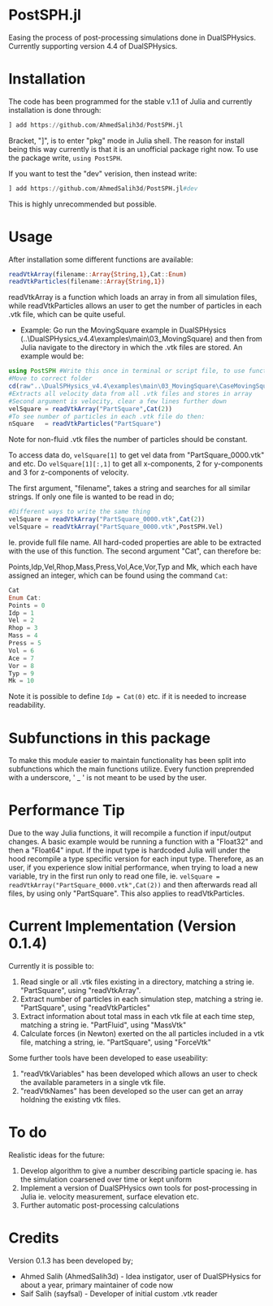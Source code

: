 # PostSPH.jl
Easing the process of post-processing simulations done in DualSPHysics. Currently supporting version 4.4 of DualSPHysics.

# Installation
The code has been programmed for the stable v.1.1 of Julia and currently installation is done through:

```julia
] add https://github.com/AhmedSalih3d/PostSPH.jl
```
Bracket, "]", is to enter "pkg" mode in Julia shell. The reason for install being this way currently is that it is an unofficial package right now. To use the package write, ```using PostSPH```.

If you want to test the "dev" verision, then instead write:

```julia
] add https://github.com/AhmedSalih3d/PostSPH.jl#dev
```

This is highly unrecommended but possible.

# Usage
After installation some different functions are available:

```julia
readVtkArray(filename::Array{String,1},Cat::Enum)
readVtkParticles(filename::Array{String,1})
```

readVtkArray is a function which loads an array in from all simulation files,
while readVtkParticles allows an user to get the number of particles in each .vtk
file, which can be quite useful.

* Example:
Go run the MovingSquare example in DualSPHysics (..\DualSPHysics_v4.4\examples\main\03_MovingSquare) and then from Julia navigate to the directory in which the .vtk files are stored. An example would be:

```julia
using PostSPH #Write this once in terminal or script file, to use function in PostSPH.jl
#Move to correct folder
cd(raw"..\DualSPHysics_v4.4\examples\main\03_MovingSquare\CaseMovingSquare_out\particles")
#Extracts all velocity data from all .vtk files and stores in array
#Second argument is velocity, clear a few lines further down
velSquare = readVtkArray("PartSquare",Cat(2))
#To see number of particles in each .vtk file do then:
nSquare   = readVtkParticles("PartSquare")
```

Note for non-fluid .vtk files the number of particles should be constant.

To access data do, ```velSquare[1]``` to get vel data from "PartSquare_0000.vtk" and etc. Do ```velSquare[1][:,1]``` to get all x-components, 2 for y-components and 3 for z-components of velocity.

The first argument, "filename", takes a string and searches for all similar strings. If only one file is wanted to be read in do;


```julia
#Different ways to write the same thing
velSquare = readVtkArray("PartSquare_0000.vtk",Cat(2))
velSquare = readVtkArray("PartSquare_0000.vtk",PostSPH.Vel)
```

Ie. provide full file name. All hard-coded properties are able to be extracted with the use of this function. The second argument "Cat", can therefore be:

Points,Idp,Vel,Rhop,Mass,Press,Vol,Ace,Vor,Typ and Mk, which each have assigned an integer, which can be found using the command ```Cat```:

```julia
Cat
Enum Cat:
Points = 0
Idp = 1
Vel = 2
Rhop = 3
Mass = 4
Press = 5
Vol = 6
Ace = 7
Vor = 8
Typ = 9
Mk = 10
```

Note it is possible to define ``` Idp = Cat(0) ``` etc. if it is needed to increase readability.

# Subfunctions in this package

To make this module easier to maintain functionality has been split into subfunctions
which the main functions utilize. Every function preprended with a underscore, ' _ ' is not meant
to be used by the user.

# Performance Tip

Due to the way Julia functions, it will recompile a function if input/output changes. A basic example would be running a function with a "Float32" and then a "Float64" input. If the input type is hardcoded Julia will under the hood recompile a type specific version for each input type. Therefore, as an user, if you experience slow initial performance, when trying to load a new variable, try in the first run only to read one file, ie. ```velSquare = readVtkArray("PartSquare_0000.vtk",Cat(2))``` and then afterwards read all files, by using only "PartSquare". This also applies to readVtkParticles.

# Current Implementation (Version 0.1.4)

Currently it is possible to:
1. Read single or all .vtk files existing in a directory, matching a string ie. "PartSquare", using "readVtkArray".
2. Extract number of particles in each simulation step, matching a string ie. "PartSquare", using "readVtkParticles"
3. Extract information about total mass in each vtk file at each time step, matching a string ie. "PartFluid", using "MassVtk"
4. Calculate forces (in Newton) exerted on the all particles included in a vtk file, matching a string, ie. "PartSquare", using "ForceVtk"

Some further tools have been developed to ease useability:

1. "readVtkVariables" has been developed which allows an user to check the available parameters in
    a single vtk file.
2. "readVtkNames" has been developed so the user can get an array holdning the existing vtk files.

# To do

Realistic ideas for the future:

1. Develop algorithm to give a number describing particle spacing ie. has the simulation coarsened over time or kept uniform
2. Implement a version of DualSPHysics own tools for post-processing in Julia ie. velocity measurement, surface elevation etc.
3. Further automatic post-processing calculations

# Credits

Version 0.1.3 has been developed by;

* Ahmed Salih (AhmedSalih3d) - Idea instigator, user of DualSPHysics for about a year, primary maintainer  of code now
* Saif Salih (sayfsal) - Developer of initial custom .vtk reader
